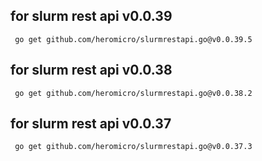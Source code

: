 ## for slurm rest api v0.0.39

```shell
 go get github.com/heromicro/slurmrestapi.go@v0.0.39.5
```

## for slurm rest api v0.0.38

```shell
 go get github.com/heromicro/slurmrestapi.go@v0.0.38.2
```

## for slurm rest api v0.0.37

```shell
 go get github.com/heromicro/slurmrestapi.go@v0.0.37.3
```
